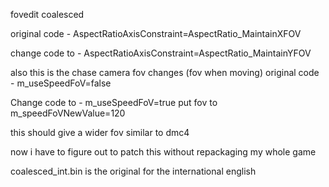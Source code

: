 fovedit coalesced

original code - AspectRatioAxisConstraint=AspectRatio_MaintainXFOV

change code to - AspectRatioAxisConstraint=AspectRatio_MaintainYFOV

also 
this is the chase camera fov changes (fov when moving)
original code - m_useSpeedFoV=false

Change code to - m_useSpeedFoV=true
put fov  to m_speedFoVNewValue=120

this should give a wider fov similar to dmc4 

now i have to figure out to patch this without repackaging my whole game

coalesced_int.bin is the original for the international english
